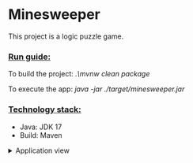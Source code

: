 # Minesweeper

This project is a logic puzzle game.

### <u>Run guide:</u>

To build the project: *.\mvnw clean package*

To execute the app: *java -jar ./target/minesweeper.jar*

### <u>Technology stack:</u>

* Java: JDK 17
* Build: Maven

<details>
<summary>Application view</summary>

![Screenshot](pictures/screen.png)

</details>